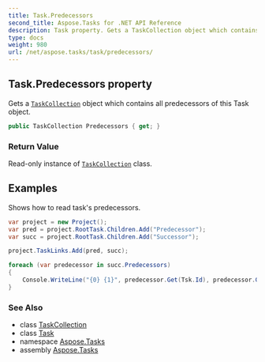 ```yaml
---
title: Task.Predecessors
second_title: Aspose.Tasks for .NET API Reference
description: Task property. Gets a TaskCollection object which contains all predecessors of this Task object
type: docs
weight: 980
url: /net/aspose.tasks/task/predecessors/
---
```

## Task.Predecessors property

Gets a [`TaskCollection`](../../taskcollection/) object which contains all predecessors of this Task object.

```csharp
public TaskCollection Predecessors { get; }
```

### Return Value

Read-only instance of [`TaskCollection`](../../taskcollection/) class.

## Examples

Shows how to read task's predecessors.

```csharp
var project = new Project();
var pred = project.RootTask.Children.Add("Predecessor");
var succ = project.RootTask.Children.Add("Successor");

project.TaskLinks.Add(pred, succ);

foreach (var predecessor in succ.Predecessors)
{
    Console.WriteLine("{0} {1}", predecessor.Get(Tsk.Id), predecessor.Get(Tsk.Name));
}
```

### See Also

* class [TaskCollection](../../taskcollection/)
* class [Task](../)
* namespace [Aspose.Tasks](../../task/)
* assembly [Aspose.Tasks](../../../)


